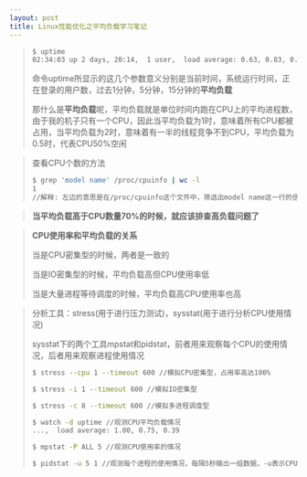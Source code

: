 ```yaml
---
layout: post
title: Linux性能优化之平均负载学习笔记
---
```


> ```bash
> $ uptime
> 02:34:03 up 2 days, 20:14,  1 user,  load average: 0.63, 0.83, 0.88
> ```
>
> 命令uptime所显示的这几个参数意义分别是当前时间，系统运行时间，正在登录的用户数，过去1分钟，5分钟，15分钟的**平均负载**
>
> 那什么是**平均负载**呢，平均负载就是单位时间内跑在CPU上的平均进程数，由于我的机子只有一个CPU，因此当平均负载为1时，意味着所有CPU都被占用，当平均负载为2时，意味着有一半的线程竞争不到CPU，平均负载为0.5时，代表CPU50%空闲

> 查看CPU个数的方法
>
> ```bash
> $ grep 'model name' /proc/cpuinfo | wc -l
> 1
> //解释: 左边的意思是在/proc/cpuinfo这个文件中，筛选出model name这一行的信息并输出，右边的内容表示打印行数,wc是统计的意思,-l代表行
> ```

> **当平均负载高于CPU数量70%的时候，就应该排查高负载问题了**

> **CPU使用率和平均负载的关系**
>
> 当是CPU密集型的时候，两者是一致的
>
> 当是IO密集型的时候，平均负载高但CPU使用率低
>
> 当是大量进程等待调度的时候，平均负载高CPU使用率也高

> 分析工具：stress(用于进行压力测试)，sysstat(用于进行分析CPU使用情况)
>
> sysstat下的两个工具mpstat和pidstat，前者用来观察每个CPU的使用情况，后者用来观察进程使用情况
>
> ```bash
> $ stress --cpu 1 --timeout 600 //模拟CPU密集型，占用率高达100%
> 
> $ stress -i 1 --timeout 600 //模拟IO密集型
> 
> $ stress -c 8 --timeout 600 //模拟多进程调度型
> ```
>
> ```bash
> $ watch -d uptime //观测CPU平均负载情况
> ...,  load average: 1.00, 0.75, 0.39
> ```
>
> ```bash
> $ mpstat -P ALL 5 //观测CPU使用率的情况
> ```
>
> ```bash
> $ pidstat -u 5 1 //观测每个进程的使用情况，每隔5秒输出一组数据，-u表示CPU指标
> ```
>
> 


